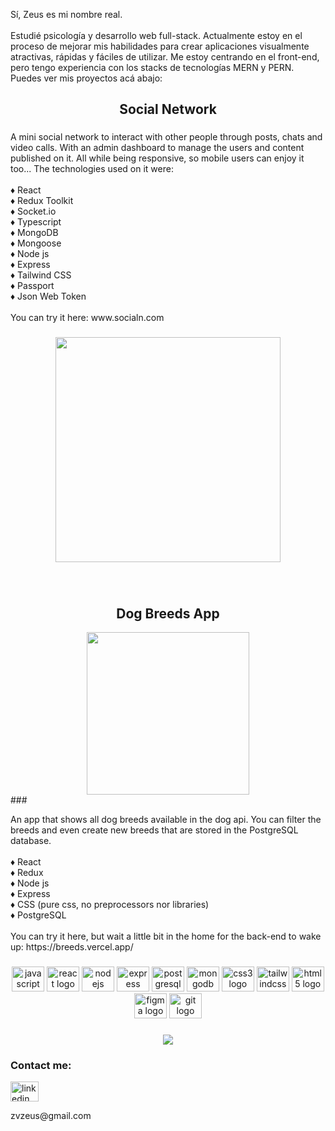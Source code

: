 


<p align="left">Sí, Zeus es mi nombre real. <br><br>Estudié psicología y desarrollo web full-stack. Actualmente estoy en el proceso de mejorar mis habilidades para crear aplicaciones visualmente atractivas, rápidas y fáciles de utilizar. Me estoy centrando en el front-end, pero tengo experiencia con los stacks de tecnologías MERN y PERN. Puedes ver mis proyectos acá abajo:</p>

###

<h2 align="center">Social Network</h2>

###

<p align="left">A mini social network to interact with other people through posts, chats and video calls. With an admin dashboard to manage the users and content published on it. All while being responsive, so mobile users can enjoy it too... The technologies used on it were: <br><br>♦️ React<br>♦️ Redux Toolkit<br>♦️ Socket.io<br>♦️ Typescript<br>♦️ MongoDB<br>♦️ Mongoose<br>♦️ Node js<br>♦️ Express<br>♦️ Tailwind CSS<br>♦️ Passport<br>♦️ Json Web Token<br><br>You can try it here: www.socialn.com</p>

###

<div align="center">
  <img  display="inline" height="360" src="https://res.cloudinary.com/dnw4kirdp/image/upload/v1660693402/Group_108_2_phmvaw.png"  />
</div>

###
<br>


###

<h2 align="center">Dog Breeds App</h2>

<div align="center">
  <img height="260" src="https://res.cloudinary.com/dnw4kirdp/image/upload/v1660694720/image_28_ouqjtf.png"  />
</div>
###

<p align="left">An app that shows all dog breeds available in the dog api. You can filter the breeds and even create new breeds that are stored in the PostgreSQL database. <br><br>♦️ React<br>♦️ Redux<br>♦️ Node js<br>♦️ Express<br>♦️ CSS (pure css, no preprocessors nor libraries)<br>♦️ PostgreSQL<br><br>You can try it here, but wait a little bit  in the home for the back-end to wake up: https://breeds.vercel.app/</p>

###

<div align="center">
  <img src="https://cdn.jsdelivr.net/gh/devicons/devicon/icons/javascript/javascript-original.svg" height="40" width="52" alt="javascript logo"  />
  <img src="https://cdn.jsdelivr.net/gh/devicons/devicon/icons/react/react-original.svg" height="40" width="52" alt="react logo"  />
  <img src="https://cdn.jsdelivr.net/gh/devicons/devicon/icons/nodejs/nodejs-original.svg" height="40" width="52" alt="nodejs logo"  />
  <img src="https://cdn.jsdelivr.net/gh/devicons/devicon/icons/express/express-original.svg" height="40" width="52" alt="express logo"  />
  <img src="https://cdn.jsdelivr.net/gh/devicons/devicon/icons/postgresql/postgresql-original.svg" height="40" width="52" alt="postgresql logo"  />
  <img src="https://cdn.jsdelivr.net/gh/devicons/devicon/icons/mongodb/mongodb-original.svg" height="40" width="52" alt="mongodb logo"  />
  <img src="https://cdn.jsdelivr.net/gh/devicons/devicon/icons/css3/css3-original.svg" height="40" width="52" alt="css3 logo"  />
  <img src="https://cdn.jsdelivr.net/gh/devicons/devicon/icons/tailwindcss/tailwindcss-original-wordmark.svg" height="40" width="52" alt="tailwindcss logo"  />
  <img src="https://cdn.jsdelivr.net/gh/devicons/devicon/icons/html5/html5-original.svg" height="40" width="52" alt="html5 logo"  />
  <img src="https://cdn.jsdelivr.net/gh/devicons/devicon/icons/figma/figma-original.svg" height="40" width="52" alt="figma logo"  />
  <img src="https://cdn.jsdelivr.net/gh/devicons/devicon/icons/git/git-original.svg" height="40" width="52" alt="git logo"  />
</div>

###

<div align="center">
  <img src="https://profile-counter.glitch.me/zeusp/count.svg?"  />
</div>

###

<h3 align="left">Contact me:</h3>

<div align="left">
  <a href="https://www.linkedin.com/in/zeus1337/" target="_blank">
    <img src="https://raw.githubusercontent.com/maurodesouza/profile-readme-generator/master/src/assets/icons/social/linkedin/default.svg" width="45" height="32" alt="linkedin logo"  />
  </a>
<p>zvzeus@gmail.com</p>
</div>

###

<!--
**zeuspsy0x1/zeuspsy0x1** is a ✨ _special_ ✨ repository because its `README.md` (this file) appears on your GitHub profile.

Here are some ideas to get you started:

- 🔭 I’m currently working on ...
- 🌱 I’m currently learning ...
- 👯 I’m looking to collaborate on ...
- 🤔 I’m looking for help with ...
- 💬 Ask me about ...
- 📫 How to reach me: ...
- 😄 Pronouns: ...
- ⚡ Fun fact: ...
-->
